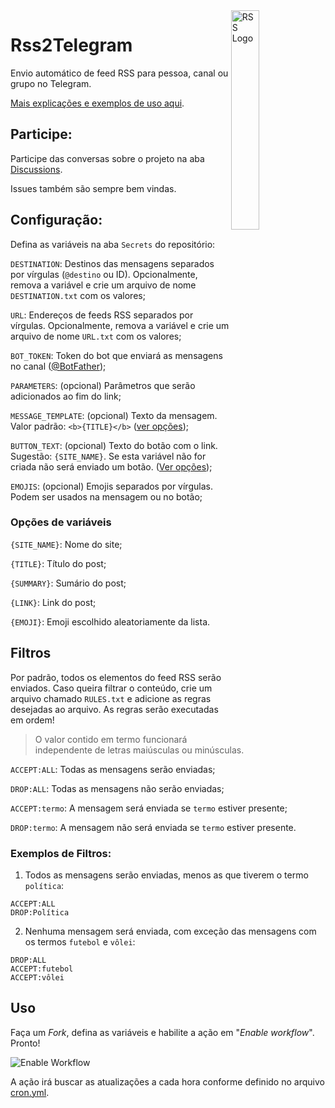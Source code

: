 <img align="right" alt="RSS Logo" width="30%" height="auto" src="https://rss.com/blog/wp-content/uploads/2019/10/social_style_3_rss-512-1.png">

# Rss2Telegram

Envio automático de feed RSS para pessoa, canal ou grupo no Telegram.

[Mais explicações e exemplos de uso aqui](https://blog.gabrf.com/posts/Rss2Telegram/).

## Participe:

Participe das conversas sobre o projeto na aba [Discussions](https://github.com/GabrielRF/Rss2Telegram/discussions).

Issues também são sempre bem vindas.

## Configuração:

Defina as variáveis na aba `Secrets` do repositório:

`DESTINATION`: Destinos das mensagens separados por vírgulas (`@destino` ou ID). Opcionalmente, remova a variável e crie um arquivo de nome `DESTINATION.txt` com os valores;

`URL`: Endereços de feeds RSS separados por vírgulas. Opcionalmente, remova a variável e crie um arquivo de nome `URL.txt` com os valores;

`BOT_TOKEN`: Token do bot que enviará as mensagens no canal ([@BotFather](https://t.me/BotFather));

`PARAMETERS`: (opcional) Parâmetros que serão adicionados ao fim do link;

`MESSAGE_TEMPLATE`: (opcional) Texto da mensagem. Valor padrão: `<b>{TITLE}</b>` ([ver opções](#opções-de-variáveis));

`BUTTON_TEXT`: (opcional) Texto do botão com o link. Sugestão: `{SITE_NAME}`. Se esta variável não for criada não será enviado um botão. ([Ver opções](#opções-de-variáveis));

`EMOJIS`: (opcional) Emojis separados por vírgulas. Podem ser usados na mensagem ou no botão;

### Opções de variáveis

`{SITE_NAME}`: Nome do site;

`{TITLE}`: Título do post;

`{SUMMARY}`: Sumário do post;

`{LINK}`: Link do post;

`{EMOJI}`: Emoji escolhido aleatoriamente da lista.

## Filtros

Por padrão, todos os elementos do feed RSS serão enviados. Caso queira filtrar o conteúdo, crie um arquivo chamado `RULES.txt` e adicione as regras desejadas ao arquivo. As regras serão executadas em ordem!

> O valor contido em termo funcionará independente de letras maiúsculas ou minúsculas.

`ACCEPT:ALL`: Todas as mensagens serão enviadas;

`DROP:ALL`: Todas as mensagens não serão enviadas;

`ACCEPT:termo`: A mensagem será enviada se `termo` estiver presente;

`DROP:termo`: A mensagem não será enviada se `termo` estiver presente.

### Exemplos de Filtros:

1. Todos as mensagens serão enviadas, menos as que tiverem o termo `política`:

```
ACCEPT:ALL
DROP:Política
```

2. Nenhuma mensagem será enviada, com exceção das mensagens com os termos `futebol` e `vôlei`:

```
DROP:ALL
ACCEPT:futebol
ACCEPT:vôlei
```

## Uso

Faça um *Fork*, defina as variáveis e habilite a ação em "*Enable workflow*". Pronto! 

![Enable Workflow](https://user-images.githubusercontent.com/7331540/178158090-bf774cae-071b-4ac2-ab03-9c5c1132b79e.png)

A ação irá buscar as atualizações a cada hora conforme definido no arquivo [cron.yml](.github/workflows/cron.yml).
